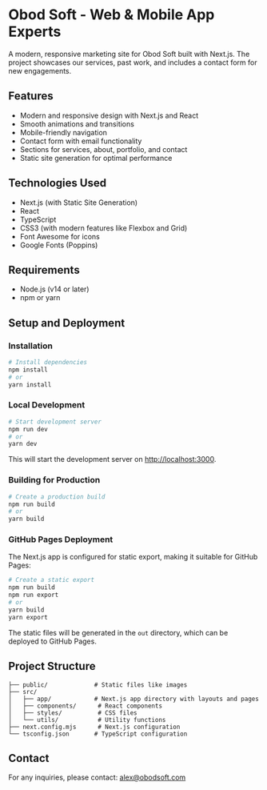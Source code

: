 # Obod Soft - Web & Mobile App Experts

A modern, responsive marketing site for Obod Soft built with Next.js. The project showcases our services, past work, and includes a contact form for new engagements.

## Features

- Modern and responsive design with Next.js and React
- Smooth animations and transitions
- Mobile-friendly navigation
- Contact form with email functionality
- Sections for services, about, portfolio, and contact
- Static site generation for optimal performance

## Technologies Used

- Next.js (with Static Site Generation)
- React
- TypeScript
- CSS3 (with modern features like Flexbox and Grid)
- Font Awesome for icons
- Google Fonts (Poppins)

## Requirements

- Node.js (v14 or later)
- npm or yarn

## Setup and Deployment

### Installation

```bash
# Install dependencies
npm install
# or
yarn install
```

### Local Development

```bash
# Start development server
npm run dev
# or
yarn dev
```

This will start the development server on [http://localhost:3000](http://localhost:3000).

### Building for Production

```bash
# Create a production build
npm run build
# or
yarn build
```

### GitHub Pages Deployment

The Next.js app is configured for static export, making it suitable for GitHub Pages:

```bash
# Create a static export
npm run build
npm run export
# or
yarn build
yarn export
```

The static files will be generated in the `out` directory, which can be deployed to GitHub Pages.

## Project Structure

```
├── public/             # Static files like images
├── src/
│   ├── app/            # Next.js app directory with layouts and pages
│   ├── components/      # React components
│   ├── styles/          # CSS files
│   └── utils/           # Utility functions
├── next.config.mjs      # Next.js configuration
└── tsconfig.json       # TypeScript configuration
```

## Contact

For any inquiries, please contact: alex@obodsoft.com

